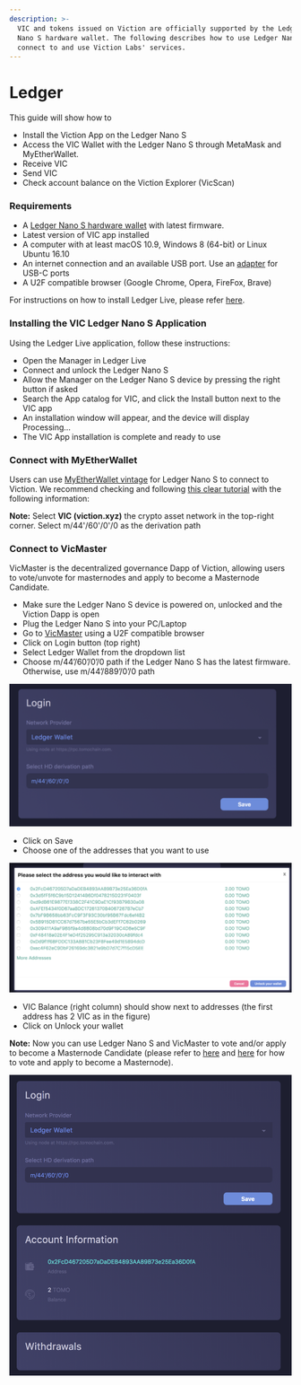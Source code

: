 ```yaml
---
description: >-
  VIC and tokens issued on Viction are officially supported by the Ledger
  Nano S hardware wallet. The following describes how to use Ledger Nano S to
  connect to and use Viction Labs' services.
---
```


# Ledger

This guide will show how to

* Install the Viction App on the Ledger Nano S
* Access the VIC Wallet with the Ledger Nano S through MetaMask and MyEtherWallet.
* Receive VIC
* Send VIC
* Check account balance on the Viction Explorer (VicScan)

### Requirements

* A [Ledger Nano S hardware wallet](https://www.ledger.com/collections/all-products) with latest firmware.
* Latest version of VIC app installed
* A computer with at least macOS 10.9, Windows 8 (64-bit) or Linux Ubuntu 16.10
* An internet connection and an available USB port. Use an [adapter](https://www.ledger.com/products/ledger-otg-kit) for USB-C ports
* A U2F compatible browser (Google Chrome, Opera, FireFox, Brave)

For instructions on how to install Ledger Live, please refer [here](https://support.ledger.com/hc/en-us/articles/360006395553/).

### Installing the VIC Ledger Nano S Application

Using the Ledger Live application, follow these instructions:

* Open the Manager in Ledger Live
* Connect and unlock the Ledger Nano S
* Allow the Manager on the Ledger Nano S device by pressing the right button if asked
* Search the App catalog for VIC, and click the Install button next to the VIC app
* An installation window will appear, and the device will display Processing…
* The VIC App installation is complete and ready to use

### Connect with MyEtherWallet

Users can use [MyEtherWallet vintage](http://vintage.myetherwallet.com/) for Ledger Nano S to connect to Viction. We recommend checking and following [this clear tutorial](https://support.ledger.com/hc/en-us/articles/115005200009) with the following information:

**Note:** Select **VIC (viction.xyz)** the crypto asset network in the top-right corner. Select m/44'/60'/0'/0 as the derivation path

### Connect to VicMaster

VicMaster is the decentralized governance Dapp of Viction, allowing users to vote/unvote for masternodes and apply to become a Masternode Candidate.

* Make sure the Ledger Nano S device is powered on, unlocked and the Viction Dapp is open
* Plug the Ledger Nano S into your PC/Laptop
* Go to [VicMaster](https://vicmaster.xyz/) using a U2F compatible browser
* Click on Login button (top right)
* Select Ledger Wallet from the dropdown list
* Choose m/44’/60’/0’/0 path if the Ledger Nano S has the latest firmware. Otherwise, use m/44’/889’/0’/0 path

![](<../../.gitbook/assets/image (47).png>)

* Click on Save
* Choose one of the addresses that you want to use

![](<../../.gitbook/assets/image (7).png>)

* VIC Balance (right column) should show next to addresses (the first address has 2 VIC as in the figure)
* Click on Unlock your wallet

**Note:** Now you can use Ledger Nano S and VicMaster to vote and/or apply to become a Masternode Candidate (please refer to [here](https://docs.viction.xyz/get-started/voting/) and [here](https://docs.viction.xyz/get-started/apply-node/) for how to vote and apply to become a Masternode).

![](<../../.gitbook/assets/image (24).png>)

>
